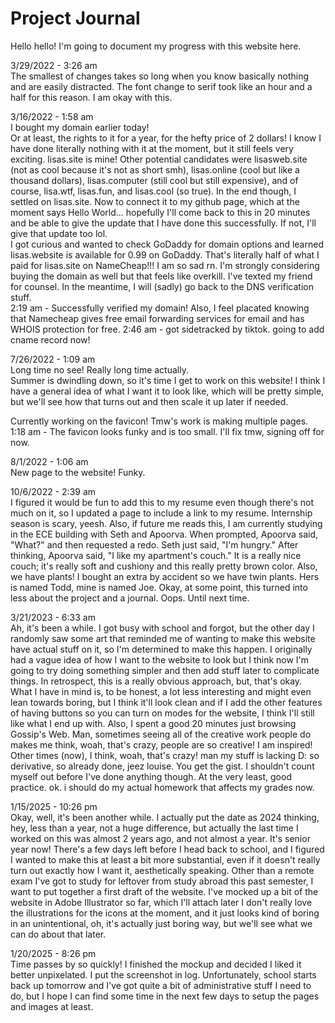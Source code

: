 # Project Journal
Hello hello! I'm going to document my progress with this website here. </br>

3/29/2022 - 3:26 am </br>
The smallest of changes takes so long when you know basically nothing and are easily distracted. The font change to serif took like an hour and a half for this reason. I am okay with this. </br>

3/16/2022 - 1:58 am </br> 
I bought my domain earlier today!</br>
Or at least, the rights to it for a year, for the hefty price of 2 dollars! I know I have done literally nothing with it at the moment, but it still feels very exciting. lisas.site is mine! Other potential candidates were lisasweb.site (not as cool because it's not as short smh), lisas.online (cool but like a thousand dollars), lisas.computer (still cool but still expensive), and of course, lisa.wtf, lisas.fun, and lisas.cool (so true). In the end though, I settled on lisas.site. Now to connect it to my github page, which at the moment says Hello World... hopefully I'll come back to this in 20 minutes and be able to give the update that I have done this successfully. If not, I'll give that update too lol. </br>
I got curious and wanted to check GoDaddy for domain options and learned lisas.website is available for 0.99 on GoDaddy. That's literally half of what I paid for lisas.site on NameCheap!!! I am so sad rn. I'm strongly considering buying the domain as well but that feels like overkill. I've texted my friend for counsel. In the meantime, I will (sadly) go back to the DNS verification stuff. </br>
2:19 am - Successfully verified my domain! Also, I feel placated knowing that Namecheap gives free email forwarding services for email and has WHOIS protection for free. 2:46 am - got sidetracked by tiktok. going to add cname record now! 

7/26/2022 - 1:09 am </br>
Long time no see! Really long time actually. </br> 
Summer is dwindling down, so it's time I get to work on this website! I think I have a general idea of what I want it to look like, which will be pretty simple, but we'll see how that turns out and then scale it up later if needed. </br>

Currently working on the favicon! Tmw's work is making multiple pages. 
1:18 am - The favicon looks funky and is too small. I'll fix tmw, signing off for now. </br>

8/1/2022 - 1:06 am </br>
New page to the website! Funky. </br>

10/6/2022 - 2:39 am </br>
I figured it would be fun to add this to my resume even though there's not much on it, so I updated a page to include a link to my resume. Internship season is scary, yeesh. Also, if future me reads this, I am currently studying in the ECE building with Seth and Apoorva. When prompted, Apoorva said, "What?" and then requested a redo. Seth just said, "I'm hungry."  After thinking, Apoorva said, "I like my apartment's couch." It is a really nice couch; it's really soft and cushiony and this really pretty brown color. Also, we have plants! I bought an extra by accident so we have twin plants. Hers is named Todd, mine is named Joe. Okay, at some point, this turned into less about the project and a journal. Oops. Until next time. </br>

3/21/2023 - 6:33 am </br>
Ah, it's been a while. I got busy with school and forgot, but the other day I randomly saw some art that reminded me of wanting to make this website have actual stuff on it, so I'm determined to make this happen. 
I originally had a vague idea of how I want to the website to look but I think now I'm going to try doing something simpler and then add stuff later to complicate things. In retrospect, this is a really obvious approach, but, that's okay. 
What I have in mind is, to be honest, a lot less interesting and might even lean towards boring, but I think it'll look clean and if I add the other features of having buttons so you can turn on modes for the website, I think I'll still like what I end up with.
Also, I spent a good 20 minutes just browsing Gossip's Web. Man, sometimes seeing all of the creative work people do makes me think, woah, that's crazy, people are so creative! I am inspired! Other times (now), I think, woah, that's crazy! man my stuff is lacking D: so derivative, so already done, jeez louise. You get the gist. I shouldn't count myself out before I've done anything though. At the very least, good practice. ok. i should do my actual homework that affects my grades now. 

1/15/2025 - 10:26 pm </br>
Okay, well, it's been another while. I actually put the date as 2024 thinking, hey, less than a year, not a huge difference, but actually the last time I worked on this was almost 2 years ago, and not almost a year. 
It's senior year now! There's a few days left before I head back to school, and I figured I wanted to make this at least a bit more substantial, even if it doesn't really turn out exactly how I want it, aesthetically speaking. Other than a remote exam I've got to study for leftover from study abroad this past semester, I want to put together a first draft of the website. I've mocked up a bit of the website in Adobe Illustrator so far, which I'll attach later I don't really love the illustrations for the icons at the moment, and it just looks kind of boring in an unintentional, oh, it's actually just boring way, but we'll see what we can do about that later. 

1/20/2025 - 8:26 pm </br>
Time passes by so quickly! I finished the mockup and decided I liked it better unpixelated. I put the screenshot in log.  Unfortunately, school starts back up tomorrow and I've got quite a bit of administrative stuff I need to do, but I hope I can find some time in the next few days to setup the pages and images at least. 

